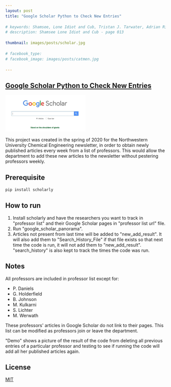 ```yaml
---
layout: post
title: "Google Scholar Python to Check New Entries"

# keywords: Shamsee, Lone Idiot and Cub, Tristan J. Tarwater, Adrian Ricker
# description: Shamsee Lone Idiot and Cub - page 013

thumbnail: images/posts/scholar.jpg

# facebook_type: 
# facebook_image: images/posts/catmen.jpg

---
```


## [ Google Scholar Python to Check New Entries](https://github.com/Ueur/Google_Scholar_Python_New_Entries)

<p><a href="https://github.com/Ueur/Google_Scholar_Python_New_Entries"><img src="/images/posts/scholar.jpg" alt="scholar" style="height: 50%; width: 50%;"/></a></p>


This project was created in the spring of 2020 for the Northwestern University Chemical Engineering newsletter, in order to obtain newly published articles every week from a list of professors. This would allow the department to add these new articles to the newsletter without pestering professors weekly.


## Prerequisite

```bash
pip install scholarly
```


## How to run

1. Install scholarly and have the researchers you want to track in "professor list" and their Google Scholar pages in "professor list url" file.
2. Run "google_scholar_panorama".
3. Articles not present from last time will be added to "new_add_result". It will also add them to "Search_History_File" if that file exists so that next time the code is run, it will not add them to "new_add_result". "search_history" is also kept to track the times the code was run.



## Notes

All professors are included in professor list except for:
- P. Daniels
- G. Holderfield
- B. Johnson
- M. Kulkarni
- S. Lichter
- M. Werwath

These professors' articles in Google Scholar do not link to their pages. This list can be modified as professors join or leave the department.

"Demo" shows a picture of the result of the code from deleting all previous entries of a particular professor and testing to see if running the code will add all her published articles again.

## License

[MIT](https://choosealicense.com/licenses/mit/)